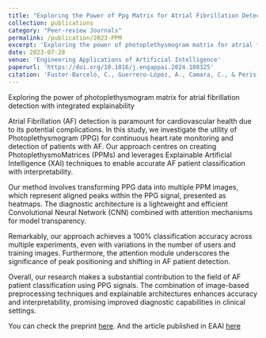 ```yaml
---
title: "Exploring the Power of Ppg Matrix for Atrial Fibrillation Detection with Integrated Explainability"
collection: publications
category: "Peer-review Journals"
permalink: /publication/2023-PPM
excerpt: 'Exploring the power of photoplethysmogram matrix for atrial fibrillation detection with integrated explainability'
date: 2023-07-28
venue: 'Engineering Applications of Artificial Intelligence'
paperurl: 'https://doi.org/10.1016/j.engappai.2024.108325'
citation: 'Fuster-Barceló, C., Guerrero-López, A., Camara, C., & Peris-Lopez, P. (2024). Exploring the power of photoplethysmogram matrix for atrial fibrillation detection with integrated explainability. Engineering Applications of Artificial Intelligence, 133, 108325.'
---
```

Exploring the power of photoplethysmogram matrix for atrial fibrillation detection with integrated explainability

Atrial Fibrillation (AF) detection is paramount for cardiovascular health due to its potential complications. In this study, we investigate the utility of Photoplethysmogram (PPG) for continuous heart rate monitoring and detection of patients with AF. Our approach centres on creating PhotoplethysmoMatrices (PPMs) and leverages Explainable Artificial Intelligence (XAI) techniques to enable accurate AF patient classification with interpretability.

Our method involves transforming PPG data into multiple PPM images, which represent aligned peaks within the PPG signal, presented as heatmaps. The diagnostic architecture is a lightweight and efficient Convolutional Neural Network (CNN) combined with attention mechanisms for model transparency.

Remarkably, our approach achieves a 100% classification accuracy across multiple experiments, even with variations in the number of users and training images. Furthermore, the attention module underscores the significance of peak positioning and shifting in AF patient detection.

Overall, our research makes a substantial contribution to the field of AF patient classification using PPG signals. The combination of image-based preprocessing techniques and explainable architectures enhances accuracy and interpretability, promising improved diagnostic capabilities in clinical settings.

You can check the preprint [here](https://dx.doi.org/10.2139/ssrn.4514512).
And the article published in EAAI [here](https://doi.org/10.1016/j.engappai.2024.108325)
```
